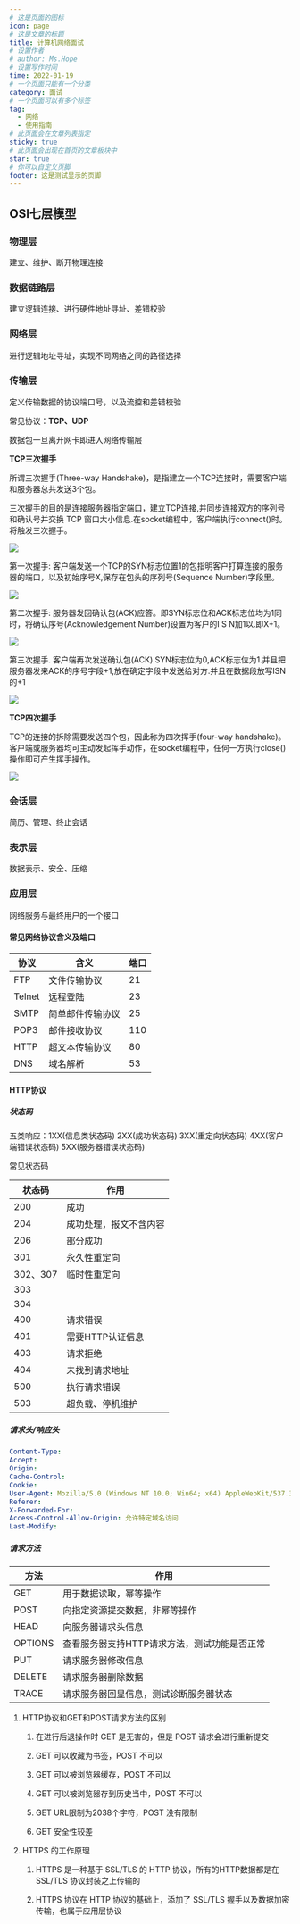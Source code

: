```yaml
---
# 这是页面的图标
icon: page
# 这是文章的标题
title: 计算机网络面试
# 设置作者
# author: Ms.Hope
# 设置写作时间
time: 2022-01-19
# 一个页面只能有一个分类
category: 面试
# 一个页面可以有多个标签
tag:
  - 网络
  - 使用指南
# 此页面会在文章列表指定
sticky: true
# 此页面会出现在首页的文章板块中
star: true
# 你可以自定义页脚
footer: 这是测试显示的页脚
---
```


## OSI七层模型

### 物理层

建立、维护、断开物理连接

### 数据链路层

建立逻辑连接、进行硬件地址寻址、差错校验

### 网络层

进行逻辑地址寻址，实现不同网络之间的路径选择

### 传输层

定义传输数据的协议端口号，以及流控和差错校验

常见协议：**TCP、UDP**

数据包一旦离开网卡即进入网络传输层

**TCP三次握手**

所谓三次握手(Three-way Handshake)，是指建立一个TCP连接时，需要客户端和服务器总共发送3个包。

三次握手的目的是连接服务器指定端口，建立TCP连接,并同步连接双方的序列号和确认号并交换 TCP 窗口大小信息.在socket编程中，客户端执行connect()时。将触发三次握手。

![](https://gitee.com/biliit/pic-go/raw/master/202201061236575.png)

第一次握手:
客户端发送一个TCP的SYN标志位置1的包指明客户打算连接的服务器的端口，以及初始序号X,保存在包头的序列号(Sequence Number)字段里。

![](https://gitee.com/biliit/pic-go/raw/master/202201061236854.png)

第二次握手:
服务器发回确认包(ACK)应答。即SYN标志位和ACK标志位均为1同时，将确认序号(Acknowledgement Number)设置为客户的I S N加1以.即X+1。

![](https://gitee.com/biliit/pic-go/raw/master/202201061237932.png)

第三次握手.
客户端再次发送确认包(ACK) SYN标志位为0,ACK标志位为1.并且把服务器发来ACK的序号字段+1,放在确定字段中发送给对方.并且在数据段放写ISN的+1

![](https://gitee.com/biliit/pic-go/raw/master/202201061237689.png)

**TCP四次握手**

TCP的连接的拆除需要发送四个包，因此称为四次挥手(four-way handshake)。客户端或服务器均可主动发起挥手动作，在socket编程中，任何一方执行close()操作即可产生挥手操作。

![](https://gitee.com/biliit/pic-go/raw/master/202201061235996.png)

### 会话层

简历、管理、终止会话

### 表示层

数据表示、安全、压缩

### 应用层

网络服务与最终用户的一个接口

#### 常见网络协议含义及端口

|协议|含义|端口|
|-|-|-|
|FTP|文件传输协议|21|
|Telnet|远程登陆|23|
|SMTP|简单邮件传输协议|25|
|POP3|邮件接收协议|110|
|HTTP|超文本传输协议|80|
|DNS|域名解析|53|

#### HTTP协议

##### 状态码

五类响应：1XX(信息类状态码) 2XX(成功状态码) 3XX(重定向状态码) 4XX(客户端错误状态码) 5XX(服务器错误状态码)

常见状态码

|状态码|作用|
|-|-|
|200|成功|
|204|成功处理，报文不含内容|
|206|部分成功|
|301|永久性重定向|
|302、307|临时性重定向|
|303||
|304||
|400|请求错误|
|401|需要HTTP认证信息|
|403|请求拒绝|
|404|未找到请求地址|
|500|执行请求错误|
|503|超负载、停机维护|

##### 请求头/响应头

```yml
Content-Type: 
Accept: 
Origin: 
Cache-Control: 
Cookie: 
User-Agent: Mozilla/5.0 (Windows NT 10.0; Win64; x64) AppleWebKit/537.36 (KHTML, like Gecko) Chrome/96.0.4664.45 Safari/537.36
Referer: 
X-Forwarded-For: 
Access-Control-Allow-Origin: 允许特定域名访问
Last-Modify: 
```

##### 请求方法

|方法|作用|
|-|-|
|GET|用于数据读取，幂等操作|
|POST|向指定资源提交数据，非幂等操作|
|HEAD|向服务器请求头信息|
|OPTIONS|查看服务器支持HTTP请求方法，测试功能是否正常|
|PUT|请求服务器修改信息|
|DELETE|请求服务器删除数据|
|TRACE|请求服务器回显信息，测试诊断服务器状态|

1. HTTP协议和GET和POST请求方法的区别

    1. 在进行后退操作时 GET 是无害的，但是 POST 请求会进行重新提交

    2. GET 可以收藏为书签，POST 不可以

    3. GET 可以被浏览器缓存，POST 不可以

    4. GET 可以被浏览器存到历史当中，POST 不可以

    5. GET URL限制为2038个字符，POST 没有限制

    6. GET 安全性较差

2. HTTPS 的工作原理

    1. HTTPS 是一种基于 SSL/TLS 的 HTTP 协议，所有的HTTP数据都是在 SSL/TLS 协议封装之上传输的

    2. HTTPS 协议在 HTTP 协议的基础上，添加了 SSL/TLS 握手以及数据加密传输，也属于应用层协议
